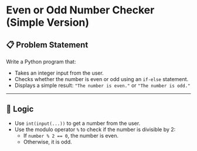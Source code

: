 # Even or Odd Number Checker (Simple Version)

## 📋 Problem Statement

Write a Python program that:
- Takes an integer input from the user.
- Checks whether the number is even or odd using an `if-else` statement.
- Displays a simple result: `"The number is even."` or `"The number is odd."`

---

## 🧠 Logic

- Use `int(input(...))` to get a number from the user.
- Use the modulo operator `%` to check if the number is divisible by 2:
  - If `number % 2 == 0`, the number is even.
  - Otherwise, it is odd.
